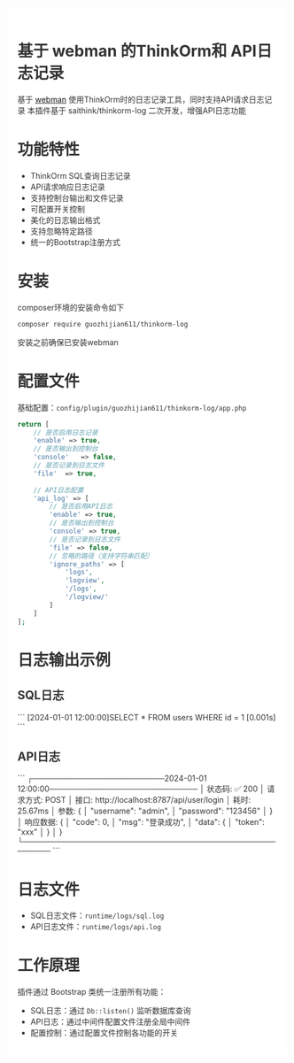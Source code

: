 <div style="padding:18px;max-width: 1024px;margin:0 auto;background-color:#fff;color:#333">
<h1>基于 webman 的ThinkOrm和 API日志记录</h1>

基于 <a href="https://www.workerman.net/webman" target="_blank">webman</a> 使用ThinkOrm时的日志记录工具，同时支持API请求日志记录
本插件基于 saithink/thinkorm-log 二次开发，增强API日志功能

<h1>功能特性</h1>

- ThinkOrm SQL查询日志记录
- API请求响应日志记录
- 支持控制台输出和文件记录
- 可配置开关控制
- 美化的日志输出格式
- 支持忽略特定路径
- 统一的Bootstrap注册方式

<h1>安装</h1>

composer环境的安装命令如下

``` bash
composer require guozhijian611/thinkorm-log
```

安装之前确保已安装webman

<h1>配置文件</h1>

基础配置：<code>config/plugin/guozhijian611/thinkorm-log/app.php</code>

```php
return [
    // 是否启用日志记录
    'enable' => true,
    // 是否输出到控制台
    'console'   => false,
    // 是否记录到日志文件
    'file'  => true,
    
    // API日志配置
    'api_log' => [
        // 是否启用API日志
        'enable' => true,
        // 是否输出到控制台
        'console' => true,
        // 是否记录到日志文件
        'file' => false,
        // 忽略的路径（支持字符串匹配）
        'ignore_paths' => [
            'logs',
            'logview',
            '/logs',
            '/logview/'
        ]
    ]
];
```

<h1>日志输出示例</h1>

<h2>SQL日志</h2>
```
[2024-01-01 12:00:00]SELECT * FROM users WHERE id = 1 [0.001s]
```

<h2>API日志</h2>
```
┌────────────────────────2024-01-01 12:00:00───────────────────────────
│ 状态码: ✅ 200
│ 请求方式: POST
│ 接口: http://localhost:8787/api/user/login
│ 耗时: 25.67ms
│ 参数: {
│     "username": "admin",
│     "password": "123456"
│ }
│ 响应数据: {
│     "code": 0,
│     "msg": "登录成功",
│     "data": {
│         "token": "xxx"
│     }
│ }
└────────────────────────────────────────────────────
```

<h1>日志文件</h1>

- SQL日志文件：`runtime/logs/sql.log`
- API日志文件：`runtime/logs/api.log`

<h1>工作原理</h1>

插件通过 Bootstrap 类统一注册所有功能：
- SQL日志：通过 `Db::listen()` 监听数据库查询
- API日志：通过中间件配置文件注册全局中间件
- 配置控制：通过配置文件控制各功能的开关

</div>